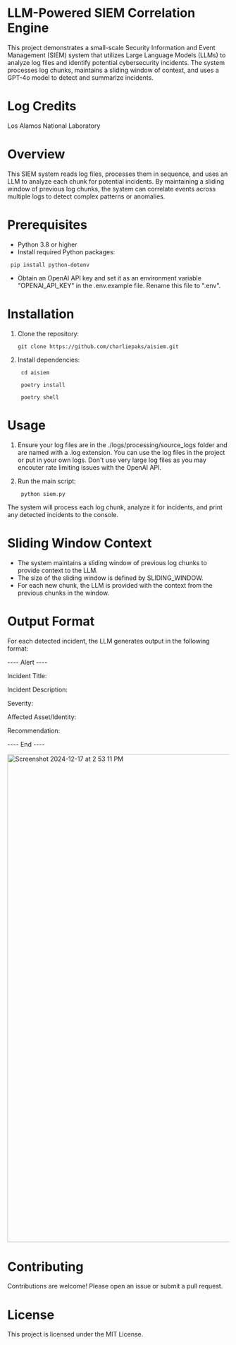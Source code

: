 # LLM-Powered SIEM Correlation Engine

This project demonstrates a small-scale Security Information and Event Management (SIEM) system that utilizes Large Language Models (LLMs) to analyze log files and identify potential cybersecurity incidents. The system processes log chunks, maintains a sliding window of context, and uses a GPT-4o model to detect and summarize incidents.

# Log Credits

Los Alamos National Laboratory

# Overview
This SIEM system reads log files, processes them in sequence, and uses an LLM to analyze each chunk for potential incidents. By maintaining a sliding window of previous log chunks, the system can correlate events across multiple logs to detect complex patterns or anomalies.

# Prerequisites
- Python 3.8 or higher
- Install required Python packages:

``` pip install python-dotenv```
- Obtain an OpenAI API key and set it as an environment variable "OPENAI_API_KEY" in the .env.example file. Rename this file to ".env".

# Installation
1. Clone the repository:

     ``` git clone https://github.com/charliepaks/aisiem.git ```

2. Install dependencies:

   ``` cd aisiem```

   ``` poetry install```

   ``` poetry shell```

# Usage
1. Ensure your log files are in the ./logs/processing/source_logs folder and are named with a .log extension. You can use the log files in the project or put in your own logs. Don't use very large log files as you may encouter rate limiting issues with the OpenAI API.

2. Run the main script:

   ``` python siem.py```

The system will process each log chunk, analyze it for incidents, and print any detected incidents to the console.

# Sliding Window Context
- The system maintains a sliding window of previous log chunks to provide context to the LLM.
- The size of the sliding window is defined by SLIDING_WINDOW.
- For each new chunk, the LLM is provided with the context from the previous chunks in the window.

# Output Format
For each detected incident, the LLM generates output in the following format:


---- Alert  ----

Incident Title: 

Incident Description: 

Severity: 

Affected Asset/Identity: 

Recommendation: 

---- End ----

<img width="1105" alt="Screenshot 2024-12-17 at 2 53 11 PM" src="https://github.com/user-attachments/assets/774c1211-a642-4e3a-968a-0292ffdeb632" />

# Contributing
Contributions are welcome! Please open an issue or submit a pull request.

# License
This project is licensed under the MIT License.



